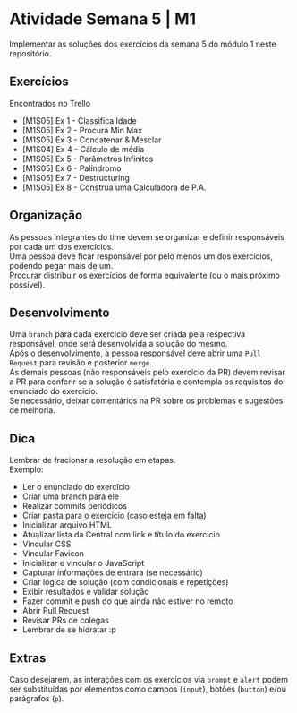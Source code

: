 # Atividade Semana 5 | M1

Implementar as soluções dos exercícios da semana 5 do módulo 1 neste repositório.

## Exercícios

Encontrados no Trello

- \[M1S05\] Ex 1 - Classifica Idade
- \[M1S05\] Ex 2 - Procura Min Max
- \[M1S05\] Ex 3 - Concatenar & Mesclar
- \[M1S04\] Ex 4 - Cálculo de média
- \[M1S05\] Ex 5 - Parâmetros Infinitos
- \[M1S05\] Ex 6 - Palíndromo
- \[M1S05\] Ex 7 - Destructuring
- \[M1S05\] Ex 8 - Construa uma Calculadora de P.A.

## Organização

As pessoas integrantes do time devem se organizar e definir responsáveis por cada um dos exercícios.  
Uma pessoa deve ficar responsável por pelo menos um dos exercícios, podendo pegar mais de um.  
Procurar distribuir os exercícios de forma equivalente (ou o mais próximo possível).

## Desenvolvimento

Uma `branch` para cada exercício deve ser criada pela respectiva responsável, onde será desenvolvida a solução do mesmo.  
Após o desenvolvimento, a pessoa responsável deve abrir uma `Pull Request` para revisão e posterior `merge`.  
As demais pessoas (não responsáveis pelo exercício da PR) devem revisar a PR para conferir se a solução é satisfatória e contempla os requisitos do enunciado do exercício.  
Se necessário, deixar comentários na PR sobre os problemas e sugestões de melhoria.

## Dica

Lembrar de fracionar a resolução em etapas.  
Exemplo:

- Ler o enunciado do exercício
- Criar uma branch para ele
- Realizar commits periódicos
- Criar pasta para o exercício (caso esteja em falta)
- Inicializar arquivo HTML
- Atualizar lista da Central com link e título do exercício
- Vincular CSS
- Vincular Favicon
- Inicializar e vincular o JavaScript
- Capturar informações de entrara (se necessário)
- Criar lógica de solução (com condicionais e repetições)
- Exibir resultados e validar solução
- Fazer commit e push do que ainda não estiver no remoto
- Abrir Pull Request
- Revisar PRs de colegas
- Lembrar de se hidratar :p

## Extras

Caso desejarem, as interações com os exercícios via `prompt` e `alert` podem ser substituídas por elementos como campos (`input`), botões (`button`) e/ou parágrafos (`p`).

